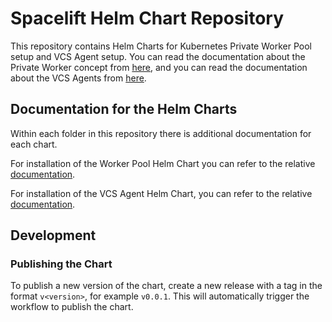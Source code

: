 # Spacelift Helm Chart Repository

This repository contains Helm Charts for Kubernetes Private Worker Pool setup and VCS Agent setup. You can read the documentation about the Private Worker concept from [here](https://docs.spacelift.io/concepts/worker-pools), and you can read the documentation about the VCS Agents from [here](https://docs.spacelift.io/concepts/vcs-agent-pools).

## Documentation for the Helm Charts

Within each folder in this repository there is additional documentation for each chart.

For installation of the Worker Pool Helm Chart you can refer to the relative [documentation](spacelift-worker-pool/README.md).

For installation of the VCS Agent Helm Chart, you can refer to the relative [documentation](vcs-agent/README.md).

## Development

### Publishing the Chart

To publish a new version of the chart, create a new release with a tag in the format `v<version>`,
for example `v0.0.1`. This will automatically trigger the workflow to publish the chart.
